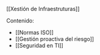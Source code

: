 [[Xestión de Infraestruturas]]

Contenido:
+ [[Normas ISO]]
+ [[Gestión proactiva del riesgo]]
+ [[Seguridad en TI]]
